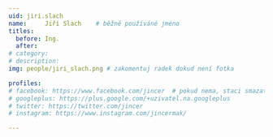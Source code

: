```yaml
---
uid: jiri.slach
name:     Jiří Slach  	# běžně používáné jméno
titles:
  before: Ing.
  after: 
# category:
# description: 
img: people/jiri_slach.png # zakomentuj radek dokud není fotka

profiles:
# facebook: https://www.facebook.com/jincer  # pokud nema, staci smazat tuto radku
# googleplus: https://plus.google.com/+uzivatel.na.googleplus
# twitter: https://twitter.com/jincer
# instagram: https://www.instagram.com/jincermak/ 

---
```

